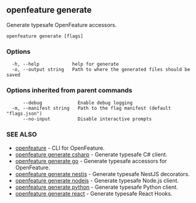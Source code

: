 <!-- markdownlint-disable-file -->
<!-- WARNING: THIS DOC IS AUTO-GENERATED. DO NOT EDIT! -->
## openfeature generate

Generate typesafe OpenFeature accessors.

```
openfeature generate [flags]
```

### Options

```
  -h, --help            help for generate
  -o, --output string   Path to where the generated files should be saved
```

### Options inherited from parent commands

```
      --debug             Enable debug logging
  -m, --manifest string   Path to the flag manifest (default "flags.json")
      --no-input          Disable interactive prompts
```

### SEE ALSO

* [openfeature](openfeature.md)	 - CLI for OpenFeature.
* [openfeature generate csharp](openfeature_generate_csharp.md)	 - Generate typesafe C# client.
* [openfeature generate go](openfeature_generate_go.md)	 - Generate typesafe accessors for OpenFeature.
* [openfeature generate nestjs](openfeature_generate_nestjs.md)	 - Generate typesafe NestJS decorators.
* [openfeature generate nodejs](openfeature_generate_nodejs.md)	 - Generate typesafe Node.js client.
* [openfeature generate python](openfeature_generate_python.md)	 - Generate typesafe Python client.
* [openfeature generate react](openfeature_generate_react.md)	 - Generate typesafe React Hooks.

